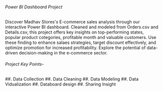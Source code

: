 ###### Power BI Dashboard Project
Discover Madhav Stores's E-commerce sales analysis through our interactive Power BI dashboard. Cleaned and modeled from Orders.csv and Details.csv, this project offers key insights on top-performing states, popular product cotegories, profitable month and valuable customers. Use these finding to enhance salaes strategies, target discount effectively, and optimize promotion for increased profitability. Explore the potential of data-driven decision-making in the e-commerce sector.
###### Project Key Points-
##. Data Collection
##. Data Cleaning
##. Data Modeling
##. Data Vidualization
##. Databoard design
##. Sharing Insight
